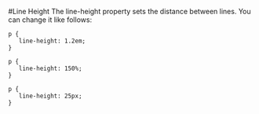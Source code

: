 
#Line Height
The line-height property sets the distance between lines. You can change it like follows:
~~~
p {
   line-height: 1.2em;
}

p {
   line-height: 150%;
}

p {
   line-height: 25px;
}
~~~
